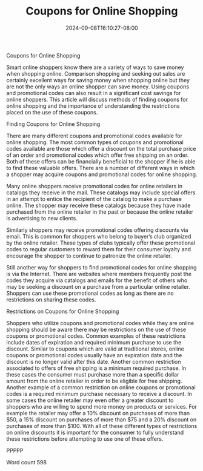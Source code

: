 ﻿---
title: "Coupons for Online Shopping"
date: 2024-09-08T16:10:27-08:00
description: "TXT Tips for Web Success"
featured_image: "/images/TXT.jpg"
tags: ["TXT"]
---

Coupons for Online Shopping

Smart online shoppers know there are a variety of ways to save money when shopping online. Comparison shopping and seeking out sales are certainly excellent ways for saving money when shopping online but they are not the only ways an online shopper can save money. Using coupons and promotional codes can also result in a significant cost savings for online shoppers. This article will discuss methods of finding coupons for online shopping and the importance of understanding the restrictions placed on the use of these coupons. 

Finding Coupons for Online Shopping

There are many different coupons and promotional codes available for online shopping. The most common types of coupons and promotional codes available are those which offer a discount on the total purchase price of an order and promotional codes which offer free shipping on an order. Both of these offers can be financially beneficial to the shopper if he is able to find these valuable offers. There are a number of different ways in which a shopper may acquire coupons and promotional codes for online shopping.

Many online shoppers receive promotional codes for online retailers in catalogs they receive in the mail. These catalogs may include special offers in an attempt to entice the recipient of the catalog to make a purchase online. The shopper may receive these catalogs because they have made purchased from the online retailer in the past or because the online retailer is advertising to new clients. 

Similarly shoppers may receive promotional codes offering discounts via email. This is common for shoppers who belong to buyer’s club organized by the online retailer. These types of clubs typically offer these promotional codes to regular customers to reward them for their consumer loyalty and encourage the shopper to continue to patronize the online retailer. 

Still another way for shoppers to find promotional codes for online shopping is via the Internet. There are websites where members frequently post the codes they acquire via catalogs and emails for the benefit of others who may be seeking a discount on a purchase from a particular online retailer. Shoppers can use these promotional codes as long as there are no restrictions on sharing these codes. 

Restrictions on Coupons for Online Shopping

Shoppers who utilize coupons and promotional codes while they are online shopping should be aware there may be restrictions on the use of these coupons or promotional codes. Common examples of these restrictions include dates of expiration and required minimum purchase to use the discount. Similar to coupons which are valid at traditional stores, online coupons or promotional codes usually have an expiration date and the discount is no longer valid after this date. Another common restriction associated to offers of free shipping is a minimum required purchase. In these cases the consumer must purchase more than a specific dollar amount from the online retailer in order to be eligible for free shipping. Another example of a common restriction on online coupons or promotional codes is a required minimum purchase necessary to receive a discount. In some cases the online retailer may even offer a greater discount to shoppers who are willing to spend more money on products or services. For example the retailer may offer a 10% discount on purchases of more than $50, a 15% discount on purchases of more than $75 and a 20% discount on purchases of more than $100. With all of these different types of restrictions on online discounts it is important for the consumer to fully understand these restrictions before attempting to use one of these offers.

PPPPP

Word count 598

